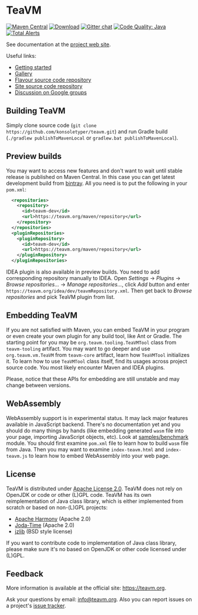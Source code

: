 TeaVM
=====
 
[![Maven Central](https://maven-badges.herokuapp.com/maven-central/org.teavm/teavm-maven-plugin/badge.svg)](https://maven-badges.herokuapp.com/maven-central/org.teavm/teavm-maven-plugin) 
[![Download](https://teavm.org/maven/latestBadge.svg)](https://teavm.org/maven/_latest)
[![Gitter chat](https://img.shields.io/badge/gitter-join%20chat-green.svg)](https://gitter.im/teavm/Lobby)
[![Code Quality: Java](https://img.shields.io/lgtm/grade/java/g/konsoletyper/teavm.svg?logo=lgtm&logoWidth=18)](https://lgtm.com/projects/g/konsoletyper/teavm/context:java)
[![Total Alerts](https://img.shields.io/lgtm/alerts/g/konsoletyper/teavm.svg?logo=lgtm&logoWidth=18)](https://lgtm.com/projects/g/konsoletyper/teavm/alerts)

See documentation at the [project web site](https://teavm.org/).

Useful links:

* [Getting started](https://teavm.org/docs/intro/getting-started.html)
* [Gallery](https://teavm.org/gallery.html)
* [Flavour source code repository](https://github.com/konsoletyper/teavm-flavour)
* [Site source code repository](https://github.com/konsoletyper/teavm-site)
* [Discussion on Google groups](https://groups.google.com/forum/#!forum/teavm)


Building TeaVM
--------------

Simply clone source code (`git clone https://github.com/konsoletyper/teavm.git`)
and run Gradle build (`./gradlew publishToMavenLocal` or `gradlew.bat publishToMavenLocal`).


Preview builds
--------------

You may want to access new features and don't want to wait until stable release is published on Maven Central. 
In this case you can get latest development build from [bintray](https://bintray.com/konsoletyper/teavm/teavm-dev).
All you need is to put the following in your `pom.xml`:

```xml
  <repositories>
    <repository>
      <id>teavm-dev</id>
      <url>https://teavm.org/maven/repository</url>
    </repository>
  </repositories>
  <pluginRepositories>
    <pluginRepository>
      <id>teavm-dev</id>
      <url>https://teavm.org/maven/repository</url>
    </pluginRepository>
  </pluginRepositories>
```

IDEA plugin is also available in preview builds. You need to add corresponding repository manually to IDEA. 
Open *Settings* -> *Plugins* -> *Browse repositories...* -> *Manage repositories...*, click *Add* button 
and enter `https://teavm.org/idea/dev/teavmRepository.xml`. 
Then get back to *Browse repositories* and pick TeaVM plugin from list. 


Embedding TeaVM
---------------

If you are not satisfied with Maven, you can embed TeaVM in your program 
or even create your own plugin for any build tool, like Ant or Gradle.
The starting point for you may be `org.teavm.tooling.TeaVMTool` class from `teavm-tooling` artifact. 
You may want to go deeper and use `org.teavm.vm.TeaVM` from `teavm-core` artifact, learn how `TeaVMTool` initializes it. 
To learn how to use `TeaVMTool` class itself, find its usages across project source code. 
You most likely encounter Maven and IDEA plugins.
  
Please, notice that these APIs for embedding are still unstable and may change between versions.


WebAssembly
-----------

WebAssembly support is in experimental status. It may lack major features available in JavaScript backend. 
There's no documentation yet and you should do many things by hands 
(like embedding generated `wasm` file into your page, importing JavaScript objects, etc).
Look at [samples/benchmark](https://github.com/konsoletyper/teavm/blob/master/samples/benchmark/) module.
You should first examine `pom.xml` file to learn how to build `wasm` file from Java.
Then you may want to examine `index-teavm.html` and `index-teavm.js`
to learn how to embed WebAssembly into your web page.


License
-------
 
TeaVM is distributed under [Apache License 2.0](https://www.apache.org/licenses/LICENSE-2.0).
TeaVM does not rely on OpenJDK or code or other (L)GPL code.
TeaVM has its own reimplementation of Java class library, which is either implemented from scratch or
based on non-(L)GPL projects:

* [Apache Harmony](https://harmony.apache.org/) (Apache 2.0)
* [Joda-Time](https://github.com/JodaOrg/joda-time) (Apache 2.0)
* [jzlib](https://github.com/ymnk/jzlib) (BSD style license)

If you want to contribute code to implementation of Java class library, 
please make sure it's no based on OpenJDK or other code licensed under (L)GPL.


Feedback
--------

More information is available at the official site: https://teavm.org.

Ask your questions by email: info@teavm.org. Also you can report issues on a project's
[issue tracker](https://github.com/konsoletyper/teavm/issues).
